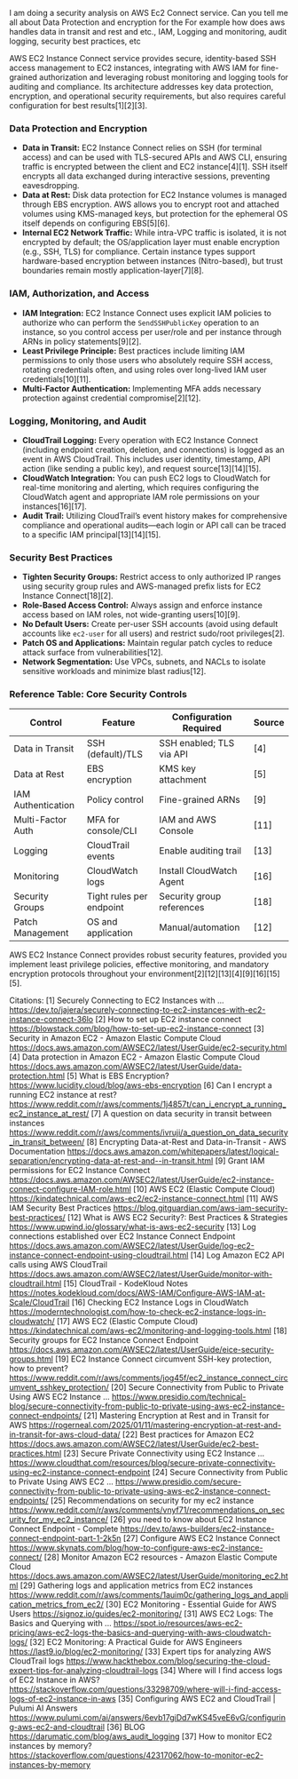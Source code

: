 I am doing a security analysis on AWS Ec2 Connect service. Can you tell me all about Data Protection and encryption for the For example how does aws handles data in transit and rest and etc., IAM, Logging and monitoring, audit logging, security best practices, etc

AWS EC2 Instance Connect service provides secure, identity-based SSH access management to EC2 instances, integrating with AWS IAM for fine-grained authorization and leveraging robust monitoring and logging tools for auditing and compliance. Its architecture addresses key data protection, encryption, and operational security requirements, but also requires careful configuration for best results[1][2][3].

### Data Protection and Encryption

- **Data in Transit:** EC2 Instance Connect relies on SSH (for terminal access) and can be used with TLS-secured APIs and AWS CLI, ensuring traffic is encrypted between the client and EC2 instance[4][1]. SSH itself encrypts all data exchanged during interactive sessions, preventing eavesdropping.
- **Data at Rest:** Disk data protection for EC2 Instance volumes is managed through EBS encryption. AWS allows you to encrypt root and attached volumes using KMS-managed keys, but protection for the ephemeral OS itself depends on configuring EBS[5][6].
- **Internal EC2 Network Traffic:** While intra-VPC traffic is isolated, it is not encrypted by default; the OS/application layer must enable encryption (e.g., SSH, TLS) for compliance. Certain instance types support hardware-based encryption between instances (Nitro-based), but trust boundaries remain mostly application-layer[7][8].

### IAM, Authorization, and Access

- **IAM Integration:** EC2 Instance Connect uses explicit IAM policies to authorize who can perform the `SendSSHPublicKey` operation to an instance, so you control access per user/role and per instance through ARNs in policy statements[9][2].
- **Least Privilege Principle:** Best practices include limiting IAM permissions to only those users who absolutely require SSH access, rotating credentials often, and using roles over long-lived IAM user credentials[10][11].
- **Multi-Factor Authentication:** Implementing MFA adds necessary protection against credential compromise[2][12].

### Logging, Monitoring, and Audit

- **CloudTrail Logging:** Every operation with EC2 Instance Connect (including endpoint creation, deletion, and connections) is logged as an event in AWS CloudTrail. This includes user identity, timestamp, API action (like sending a public key), and request source[13][14][15].
- **CloudWatch Integration:** You can push EC2 logs to CloudWatch for real-time monitoring and alerting, which requires configuring the CloudWatch agent and appropriate IAM role permissions on your instances[16][17].
- **Audit Trail:** Utilizing CloudTrail’s event history makes for comprehensive compliance and operational audits—each login or API call can be traced to a specific IAM principal[13][14][15].

### Security Best Practices

- **Tighten Security Groups:** Restrict access to only authorized IP ranges using security group rules and AWS-managed prefix lists for EC2 Instance Connect[18][2].
- **Role-Based Access Control:** Always assign and enforce instance access based on IAM roles, not wide-granting users[10][9].
- **No Default Users:** Create per-user SSH accounts (avoid using default accounts like `ec2-user` for all users) and restrict sudo/root privileges[2].
- **Patch OS and Applications:** Maintain regular patch cycles to reduce attack surface from vulnerabilities[12].
- **Network Segmentation:** Use VPCs, subnets, and NACLs to isolate sensitive workloads and minimize blast radius[12].

### Reference Table: Core Security Controls

| Control                | Feature                    | Configuration Required | Source      |
|------------------------|---------------------------|-----------------------|-------------|
| Data in Transit        | SSH (default)/TLS         | SSH enabled; TLS via API | [4]    |
| Data at Rest           | EBS encryption            | KMS key attachment       | [5]   |
| IAM Authentication     | Policy control            | Fine-grained ARNs       | [9]   |
| Multi-Factor Auth      | MFA for console/CLI       | IAM and AWS Console     | [11]   |
| Logging                | CloudTrail events         | Enable auditing trail   | [13]   |
| Monitoring             | CloudWatch logs           | Install CloudWatch Agent| [16]   |
| Security Groups        | Tight rules per endpoint  | Security group references| [18]   |
| Patch Management       | OS and application        | Manual/automation       | [12]   |

AWS EC2 Instance Connect provides robust security features, provided you implement least privilege policies, effective monitoring, and mandatory encryption protocols throughout your environment[2][12][13][4][9][16][15][5].

Citations:
[1] Securely Connecting to EC2 Instances with ... https://dev.to/jajera/securely-connecting-to-ec2-instances-with-ec2-instance-connect-36lo
[2] How to set up EC2 instance connect https://blowstack.com/blog/how-to-set-up-ec2-instance-connect
[3] Security in Amazon EC2 - Amazon Elastic Compute Cloud https://docs.aws.amazon.com/AWSEC2/latest/UserGuide/ec2-security.html
[4] Data protection in Amazon EC2 - Amazon Elastic Compute Cloud https://docs.aws.amazon.com/AWSEC2/latest/UserGuide/data-protection.html
[5] What is EBS Encryption? https://www.lucidity.cloud/blog/aws-ebs-encryption
[6] Can I encrypt a running EC2 instance at rest? https://www.reddit.com/r/aws/comments/1j4857t/can_i_encrypt_a_running_ec2_instance_at_rest/
[7] A question on data security in transit between instances https://www.reddit.com/r/aws/comments/ivruji/a_question_on_data_security_in_transit_between/
[8] Encrypting Data-at-Rest and Data-in-Transit - AWS Documentation https://docs.aws.amazon.com/whitepapers/latest/logical-separation/encrypting-data-at-rest-and--in-transit.html
[9] Grant IAM permissions for EC2 Instance Connect https://docs.aws.amazon.com/AWSEC2/latest/UserGuide/ec2-instance-connect-configure-IAM-role.html
[10] AWS EC2 (Elastic Compute Cloud) https://kindatechnical.com/aws-ec2/ec2-instance-connect.html
[11] AWS IAM Security Best Practices https://blog.gitguardian.com/aws-iam-security-best-practices/
[12] What is AWS EC2 Security?: Best Practices & Strategies https://www.upwind.io/glossary/what-is-aws-ec2-security
[13] Log connections established over EC2 Instance Connect Endpoint https://docs.aws.amazon.com/AWSEC2/latest/UserGuide/log-ec2-instance-connect-endpoint-using-cloudtrail.html
[14] Log Amazon EC2 API calls using AWS CloudTrail https://docs.aws.amazon.com/AWSEC2/latest/UserGuide/monitor-with-cloudtrail.html
[15] CloudTrail - KodeKloud Notes https://notes.kodekloud.com/docs/AWS-IAM/Configure-AWS-IAM-at-Scale/CloudTrail
[16] Checking EC2 Instance Logs in CloudWatch https://moderntechnologist.com/how-to-check-ec2-instance-logs-in-cloudwatch/
[17] AWS EC2 (Elastic Compute Cloud) https://kindatechnical.com/aws-ec2/monitoring-and-logging-tools.html
[18] Security groups for EC2 Instance Connect Endpoint https://docs.aws.amazon.com/AWSEC2/latest/UserGuide/eice-security-groups.html
[19] EC2 Instance Connect circumvent SSH-key protection, how to prevent? https://www.reddit.com/r/aws/comments/jog45f/ec2_instance_connect_circumvent_sshkey_protection/
[20] Secure Connectivity from Public to Private Using AWS EC2 Instance ... https://www.presidio.com/technical-blog/secure-connectivity-from-public-to-private-using-aws-ec2-instance-connect-endpoints/
[21] Mastering Encryption at Rest and in Transit for AWS https://rogerneal.com/2025/01/11/mastering-encryption-at-rest-and-in-transit-for-aws-cloud-data/
[22] Best practices for Amazon EC2 https://docs.aws.amazon.com/AWSEC2/latest/UserGuide/ec2-best-practices.html
[23] Secure Private Connectivity using EC2 Instance ... https://www.cloudthat.com/resources/blog/secure-private-connectivity-using-ec2-instance-connect-endpoint
[24] Secure Connectivity from Public to Private Using AWS EC2 ... https://www.presidio.com/secure-connectivity-from-public-to-private-using-aws-ec2-instance-connect-endpoints/
[25] Recommendations on security for my ec2 instance https://www.reddit.com/r/aws/comments/vnyf71/recommendations_on_security_for_my_ec2_instance/
[26] you need to know about EC2 Instance Connect Endpoint - Complete https://dev.to/aws-builders/ec2-instance-connect-endpoint-part-1-2k5n
[27] Configure AWS EC2 Instance Connect https://www.skynats.com/blog/how-to-configure-aws-ec2-instance-connect/
[28] Monitor Amazon EC2 resources - Amazon Elastic Compute Cloud https://docs.aws.amazon.com/AWSEC2/latest/UserGuide/monitoring_ec2.html
[29] Gathering logs and application metrics from EC2 instances https://www.reddit.com/r/aws/comments/1auim0c/gathering_logs_and_application_metrics_from_ec2/
[30] EC2 Monitoring - Essential Guide for AWS Users https://signoz.io/guides/ec2-monitoring/
[31] AWS EC2 Logs: The Basics and Querying with ... https://spot.io/resources/aws-ec2-pricing/aws-ec2-logs-the-basics-and-querying-with-aws-cloudwatch-logs/
[32] EC2 Monitoring: A Practical Guide for AWS Engineers https://last9.io/blog/ec2-monitoring/
[33] Expert tips for analyzing AWS CloudTrail logs https://www.hackthebox.com/blog/securing-the-cloud-expert-tips-for-analyzing-cloudtrail-logs
[34] Where will I find access logs of EC2 Instance in AWS? https://stackoverflow.com/questions/33298709/where-will-i-find-access-logs-of-ec2-instance-in-aws
[35] Configuring AWS EC2 and CloudTrail | Pulumi AI Answers https://www.pulumi.com/ai/answers/6evb17giDd7wKS45veE6vG/configuring-aws-ec2-and-cloudtrail
[36] BLOG https://darumatic.com/blog/aws_audit_logging
[37] How to monitor EC2 instances by memory? https://stackoverflow.com/questions/42317062/how-to-monitor-ec2-instances-by-memory
